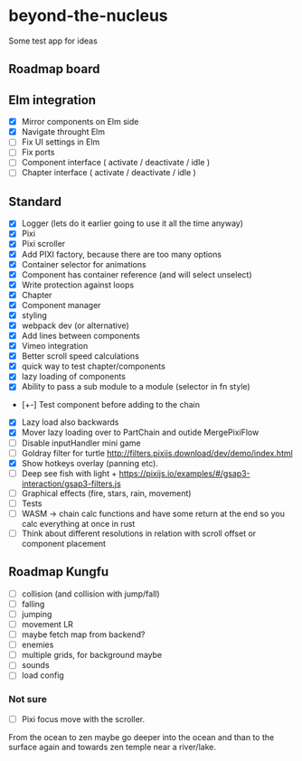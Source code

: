 # beyond-the-nucleus

Some test app for ideas

## Roadmap board

## Elm integration

-   [x] Mirror components on Elm side
-   [x] Navigate throught Elm
-   [ ] Fix UI settings in Elm
-   [ ] Fix ports
-   [ ] Component interface ( activate / deactivate / idle )
-   [ ] Chapter interface ( activate / deactivate / idle )

## Standard

-   [x] Logger (lets do it earlier going to use it all the time anyway)
-   [x] Pixi
-   [x] Pixi scroller
-   [x] Add PIXI factory, because there are too many options
-   [x] Container selector for animations
-   [x] Component has container reference (and will select unselect)
-   [x] Write protection against loops
-   [x] Chapter
-   [x] Component manager
-   [x] styling
-   [x] webpack dev (or alternative)
-   [x] Add lines between components
-   [x] Vimeo integration
-   [x] Better scroll speed calculations
-   [x] quick way to test chapter/components
-   [x] lazy loading of components
-   [x] Ability to pass a sub module to a module (selector in fn style)
-   [+-] Test component before adding to the chain
-   [x] Lazy load also backwards
-   [x] Mover lazy loading over to PartChain and outide MergePixiFlow
-   [ ] Disable inputHandler mini game
-   [ ] Goldray filter for turtle http://filters.pixijs.download/dev/demo/index.html
-   [x] Show hotkeys overlay (panning etc).
-   [ ] Deep see fish with light + https://pixijs.io/examples/#/gsap3-interaction/gsap3-filters.js
-   [ ] Graphical effects (fire, stars, rain, movement)
-   [ ] Tests
-   [ ] WASM -> chain calc functions and have some return at the end so you calc everything at once in rust
-   [ ] Think about different resolutions in relation with scroll offset or component placement

## Roadmap Kungfu

-   [ ] collision (and collision with jump/fall)
-   [ ] falling
-   [ ] jumping
-   [ ] movement LR
-   [ ] maybe fetch map from backend?
-   [ ] enemies
-   [ ] multiple grids, for background maybe
-   [ ] sounds
-   [ ] load config

### Not sure

-   [ ] Pixi focus move with the scroller.

From the ocean to zen maybe go deeper into the ocean and than to the surface again and towards zen temple near a river/lake.
